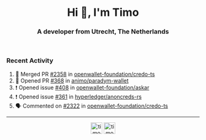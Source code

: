 <h1 align="center">Hi 👋, I'm Timo</h1>
<h3 align="center">A developer from Utrecht, The Netherlands</h3>
<br/>
<!-- https://github.com/rahuldkjain/github-profile-readme-generator --!>

<!--  <p align="left"><img src="https://github-readme-stats.vercel.app/api?username=timoglastra&show_icons=true&count_private=true&" alt="timoglastra" /></p> --!>

<!--
Github language stats
<p align="left"><img src="https://github-readme-stats.vercel.app/api/top-langs/?username=timoglastra&layout=compact" alt="timoglastra" /><p>
-->

<!-- Codestats language stats -->
<!-- <p align="left"><img src="https://codestats-readme.vercel.app/api/top-langs/?username=timoglastra&layout=compact&language_count=12" alt="timoglastra" /><p>    --!>
  
<h3>Recent Activity</h3>

<!--START_SECTION:activity-->
1. 🎉 Merged PR [#2358](https://github.com/openwallet-foundation/credo-ts/pull/2358) in [openwallet-foundation/credo-ts](https://github.com/openwallet-foundation/credo-ts)
2. 💪 Opened PR [#368](https://github.com/animo/paradym-wallet/pull/368) in [animo/paradym-wallet](https://github.com/animo/paradym-wallet)
3. ❗ Opened issue [#408](https://github.com/openwallet-foundation/askar/issues/408) in [openwallet-foundation/askar](https://github.com/openwallet-foundation/askar)
4. ❗ Opened issue [#361](https://github.com/hyperledger/anoncreds-rs/issues/361) in [hyperledger/anoncreds-rs](https://github.com/hyperledger/anoncreds-rs)
5. 🗣 Commented on [#2322](https://github.com/openwallet-foundation/credo-ts/pull/2322#issuecomment-3188493170) in [openwallet-foundation/credo-ts](https://github.com/openwallet-foundation/credo-ts)
<!--END_SECTION:activity-->

---

<p align="center">
<a href="https://twitter.com/timoglastra" target="blank"><img align="center" src="https://cdn.jsdelivr.net/npm/simple-icons@3.0.1/icons/twitter.svg" alt="timoglastra" height="30" width="30" /></a>
<a href="https://linkedin.com/in/timoglastra" target="blank"><img align="center" src="https://cdn.jsdelivr.net/npm/simple-icons@3.0.1/icons/linkedin.svg" alt="timoglastra" height="30" width="30" /></a>
</p>



